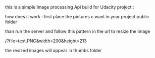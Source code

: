 this is a simple Image processing Api build for Udacity project :

how does it work : first place the pictures u want in your project public folder

than run the server and follow this pattern in the url to resize the image 

/?file=test.PNG&width=200&height=213

the resized images will appear in thumbs folder
